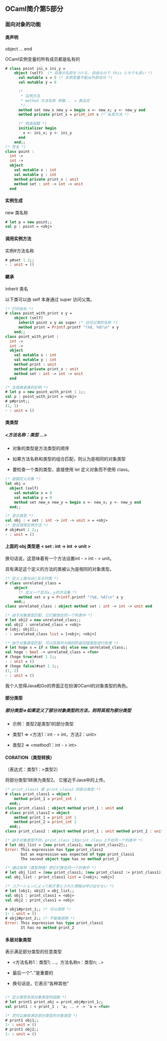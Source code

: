 ## OCaml简介第5部分

### 面向对象的功能

#### 类声明

object ... end 

OCaml实例变量的所有成员都是私有的

```ocaml
# class point ini_x ini_y =
    object (self)  (* 自身の名前をつける, 自由なので this とかでも良い *)
      val mutable x = 0 (* 实例变量不能从外部访问 *)
      val mutable y = 0

      (*
       * 实例方法
       * method 方法名称 参数... = 表达式
       *)
      method set new_x new_y = begin x <- new_x; y <- new_y end
      method private print_x = print_int x (* 私有方法 *)

      (* 构造函数 *)
      initializer begin
        x <- ini_x; y <- ini_y
      end
    end;;
(* 签名 *)    
class point :
  int ->
  int ->
  object
    val mutable x : int
    val mutable y : int
    method private print_x : unit
    method set : int -> int -> unit
  end
```
#### 实例生成

new 类名称

```ocaml
# let p = new point;;
val p : point = <obj>
```

#### 调用实例方法

实例#方法名称

```ocaml
# p#set 1 2;;
- : unit = ()
```

#### 継承

inherit 类名

以下类可以由 self 本身通过 super 访问父类。

```ocaml
(* 打印坐标 *)
# class point_with_print x y =
    object (self)
      inherit point x y as super (* 访问父类的名称 *)
      method print = Printf.printf "(%d, %d)\n" x y
    end;;
class point_with_print :
  int ->
  int ->
  object
    val mutable x : int
    val mutable y : int
    method print : unit
    method private print_x : unit
    method set : int -> int -> unit
  end

(* 生成继承类的实例 *)
# let p = new point_with_print 1 1;;
val p : point_with_print = <obj>
# p#print;;
(1, 1)
- : unit = ()
```

#### 类类型

##### <方法名称：类型 ...>

* 对象的类型是方法类型的顺序

* 如果方法名称和类型的组合匹配，则认为是相同的对象类型

* 要检查一个类的类型，直接使用 let 定义对象而不使用 class。

```ocaml
(* 直接定义对象 *)
let obj = 
  object (self)
    val mutable x = 0
    val mutable y = 0
    method set new_x new_y = begin x <- new_x; y <- new_y end
  end;;

(* 显示类型 *)
val obj : < set : int -> int -> unit > = <obj>
(* 尝试调用实例方法 *)
# obj#set 1 2;;
- : unit = ()
```

#### 上面的 obj 类型是 < set : int -> int -> unit >

换句话说，这意味着有一个方法设置int - > int - > unit。

具有满足这个定义的方法的类被认为是相同的对象类型。

```ocaml
(* 定义上面与obj无关的类 *)
# class unrelated_class =
    object
      (* 定义一个显示x，y的方法集 *)
      method set x y = Printf.printf "(%d, %d)\n" x y
    end;;
class unrelated_class : object method set : int -> int -> unit end

(* 由于对象类型匹配，它们被放在同一个列表中 *)
# let obj2 = new unrelated_class;;
val obj2 : unrelated_class = <obj>
# [obj; obj2];;
- : unrelated_class list = [<obj>; <obj>]

(* 由于对象类型匹配，可以将其作为相同的返回值类型进行处理 *)
# let hoge x = if x then obj else new unrelated_class;;
val hoge : bool -> unrelated_class = <fun>
# (hoge true)#set 1 2;;
- : unit = ()
# (hoge false)#set 1 2;;
(1, 2)
- : unit = ()
```

我个人觉得Java和Go的界面正在扮演OCaml的对象类型的角色。

#### 部分类型

##### 部分类型=>如果定义了部分对象类型的方法，则将其视为部分类型

* 示例：类型2是类型1的部分类型

* 类型1 => <方法1：int - > int，方法2：unit>

* 类型2 => <method1：int - > int>

#### CORATION（类型转换）

（表达式：类型1：>类型2）

将部分类型1转换为类型2。 它接近于Java中的上传。

```ocaml
(* print_class1 是 print_class2 的部分类型 *)
# class print_class1 = object
    method print_1 = print_int 1
  end;;
class print_class1 : object method print_1 : unit end
# class print_class2 = object
    method print_1 = print_int 1
    method print_2 = print_int 2
  end;;
class print_class2 : object method print_1 : unit method print_2 : unit end

(* 由于对象类型不同，print_class 1和print_class 2不在同一个列表中 *)
# let obj_list = [new print_class1; new print_class2];;
Error: This expression has type print_class2
       but an expression was expected of type print_class1
       The second object type has no method print_2

(* 通过指导（类型转换）把它们放在同一个列表中 *)
# let obj_list = [new print_class1; (new print_class2 :> print_class1)];;
val obj_list : print_class1 list = [<obj>; <obj>]

(* コアーションによって削ぎ落とされた情報は呼び出せない *)
# let [obj1; obj2] = obj_list;;
val obj1 : print_class1 = <obj>
val obj2 : print_class1 = <obj>

# obj1#print_1;; (* 可以调用 *)
1- : unit = ()
# obj2#print_2;; (* 不能被调用 *)
Error: This expression has type print_class1
       It has no method print_2
```

#### 多层对象类型

表示满足部分类型的任意类型

* <方法名称1：类型1; ...，方法名称n：类型n; ..>

 * 最后一个“..”是重要的

 * 换句话说，它表示“各种其他”
 
 ```ocaml
 
 (* 定义接受多层对象类型的函数 *)
# let print1 print_obj = print_obj#print_1;;
val print1 : < print_1 : 'a; .. > -> 'a = <fun>

(* 您可以接收满足部分类型的对象类型 *)
# print1 obj1;;
1- : unit = ()
# print1 obj2;;
1- : unit = ()
```
